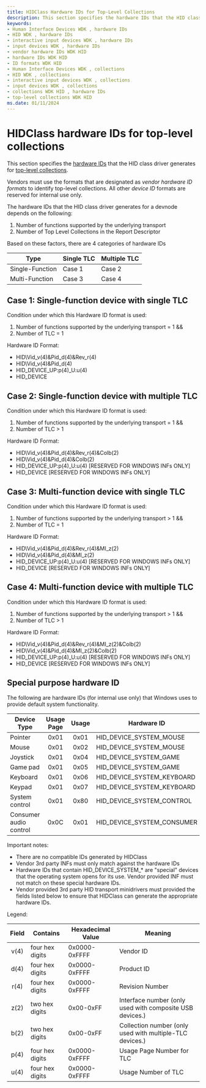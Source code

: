 ```yaml
---
title: HIDClass Hardware IDs for Top-Level Collections
description: This section specifies the hardware IDs that the HID class driver generates for top-level collections.
keywords:
- Human Interface Devices WDK , hardware IDs
- HID WDK , hardware IDs
- interactive input devices WDK , hardware IDs
- input devices WDK , hardware IDs
- vendor hardware IDs WDK HID
- hardware IDs WDK HID
- ID formats WDK HID
- Human Interface Devices WDK , collections
- HID WDK , collections
- interactive input devices WDK , collections
- input devices WDK , collections
- collections WDK HID , hardware IDs
- top-level collections WDK HID
ms.date: 01/11/2024
---
```


# HIDClass hardware IDs for top-level collections

This section specifies the [hardware IDs](../install/hardware-ids.md) that the HID class driver generates for [top-level collections](top-level-collections.md).

Vendors must use the formats that are designated as *vendor hardware ID formats* to identify top-level collections. All other *device ID* formats are reserved for internal use only.

The hardware IDs that the HID class driver generates for a devnode depends on the following:

1. Number of functions supported by the underlying transport
1. Number of Top Level Collections in the Report Descriptor

Based on these factors, there are 4 categories of hardware IDs

|     Type        | Single TLC | Multiple TLC |
|-----------------|------------|--------------|
| Single-Function | Case 1     | Case 2       |
| Multi-Function  | Case 3     | Case 4       |

## Case 1: Single-function device with single TLC

Condition under which this Hardware ID format is used:

1. Number of functions supported by the underlying transport = 1 &&
1. Number of TLC = 1

Hardware ID Format:

- HID\Vid_v(4)&Pid_d(4)&Rev_r(4)
- HID\Vid_v(4)&Pid_d(4)
- HID_DEVICE_UP:p(4)_U:u(4)
- HID_DEVICE

## Case 2: Single-function device with multiple TLC

Condition under which this Hardware ID format is used:

1. Number of functions supported by the underlying transport = 1 &&
1. Number of TLC > 1

Hardware ID Format:

- HID\Vid_v(4)&Pid_d(4)&Rev_r(4)&Colb(2)
- HID\Vid_v(4)&Pid_d(4)&Colb(2)
- HID_DEVICE_UP:p(4)_U:u(4) [RESERVED FOR WINDOWS INFs ONLY]
- HID_DEVICE [RESERVED FOR WINDOWS INFs ONLY]

## Case 3: Multi-function device with single TLC

Condition under which this Hardware ID format is used:

1. Number of functions supported by the underlying transport > 1 &&
1. Number of TLC = 1

Hardware ID Format:

- HID\Vid_v(4)&Pid_d(4)&Rev_r(4)&MI_z(2)
- HID\Vid_v(4)&Pid_d(4)&MI_z(2)
- HID_DEVICE_UP:p(4)_U:u(4) [RESERVED FOR WINDOWS INFs ONLY]
- HID_DEVICE [RESERVED FOR WINDOWS INFs ONLY]

## Case 4: Multi-function device with multiple TLC

Condition under which this Hardware ID format is used:

1. Number of functions supported by the underlying transport > 1 &&
1. Number of TLC > 1

Hardware ID Format:

- HID\Vid_v(4)&Pid_d(4)&Rev_r(4)&MI_z(2)&Colb(2)
- HID\Vid_v(4)&Pid_d(4)&MI_z(2)&Colb(2)
- HID_DEVICE_UP:p(4)_U:u(4) [RESERVED FOR WINDOWS INFs ONLY]
- HID_DEVICE [RESERVED FOR WINDOWS INFs ONLY]

## Special purpose hardware ID

The following are hardware IDs (for internal use only) that Windows uses to provide default system functionality.

| Device Type            | Usage Page | Usage | Hardware ID                   |
|------------------------|:----------:|:-----:|-------------------------------|
| Pointer                | 0x01       | 0x01  | HID_DEVICE_SYSTEM_MOUSE    |
| Mouse                  | 0x01       | 0x02  | HID_DEVICE_SYSTEM_MOUSE    |
| Joystick               | 0x01       | 0x04  | HID_DEVICE_SYSTEM_GAME     |
| Game pad               | 0x01       | 0x05  | HID_DEVICE_SYSTEM_GAME     |
| Keyboard               | 0x01       | 0x06  | HID_DEVICE_SYSTEM_KEYBOARD |
| Keypad                 | 0x01       | 0x07  | HID_DEVICE_SYSTEM_KEYBOARD |
| System control         | 0x01       | 0x80  | HID_DEVICE_SYSTEM_CONTROL  |
| Consumer audio control | 0x0C       | 0x01  | HID_DEVICE_SYSTEM_CONSUMER |

Important notes:

- There are no compatible IDs generated by HIDClass
- Vendor 3rd party INFs must only match against the hardware IDs
- Hardware IDs that contain HID_DEVICE_SYSTEM_* are "special" devices that the operating system opens for its use. Vendor provided INF must not match on these special hardware IDs.
- Vendor provided 3rd party HID transport minidrivers must provided the fields listed below to ensure that HIDClass can generate the appropriate hardware IDs.

Legend:

| Field | Contains        | Hexadecimal Value | Meaning                                                  |
|:-----:|-----------------|-------------------|----------------------------------------------------------|
| v(4)  | four hex digits | 0x0000-0xFFFF     | Vendor ID                                                |
| d(4)  | four hex digits | 0x0000-0xFFFF     | Product ID                                               |
| r(4)  | four hex digits | 0x0000-0xFFFF     | Revision Number                                          |
| z(2)  | two hex digits  | 0x00-0xFF         | Interface number (only used with composite USB devices.) |
| b(2)  | two hex digits  | 0x00-0xFF         | Collection number (only used with multiple-TLC devices.) |
| p(4)  | four hex digits | 0x0000-0xFFFF     | Usage Page Number for TLC                                |
| u(4)  | four hex digits | 0x0000-0xFFFF     | Usage Number of TLC                                      |
